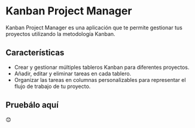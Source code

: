 
# Kanban Project Manager

Kanban Project Manager es una aplicación que te permite gestionar tus proyectos utilizando la metodología Kanban.


## Características

- Crear y gestionar múltiples tableros Kanban para diferentes proyectos.
- Añadir, editar y eliminar tareas en cada tablero.
- Organizar las tareas en columnas personalizables para representar el flujo de trabajo de tu proyecto.


## Pruebálo aquí



 😊

